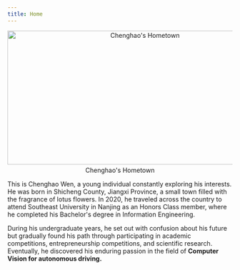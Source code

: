 ```yaml
---
title: Home
---
```


<figure style="text-align: center; margin: 0; padding: 0;">     
    <img src="\images\hometown.png" alt="Chenghao's Hometown" style=" width: 600px; height: 300px;"/>     
    <figcaption style="margin-top: 5px; font-size: 14px; line-height: 1.2;">Chenghao's Hometown</figcaption> 
</figure>

This is Chenghao Wen, a young individual constantly exploring his interests. He was born in Shicheng County, Jiangxi Province, a small town filled with the fragrance of lotus flowers. In 2020, he traveled across the country to attend Southeast University in Nanjing as an Honors Class member, where he completed his Bachelor's degree in Information Engineering.

During his undergraduate years, he set out with confusion about his future but gradually found his path through participating in academic competitions, entrepreneurship competitions, and scientific research. Eventually, he discovered his enduring passion in the field of **Computer Vision for autonomous driving.**


